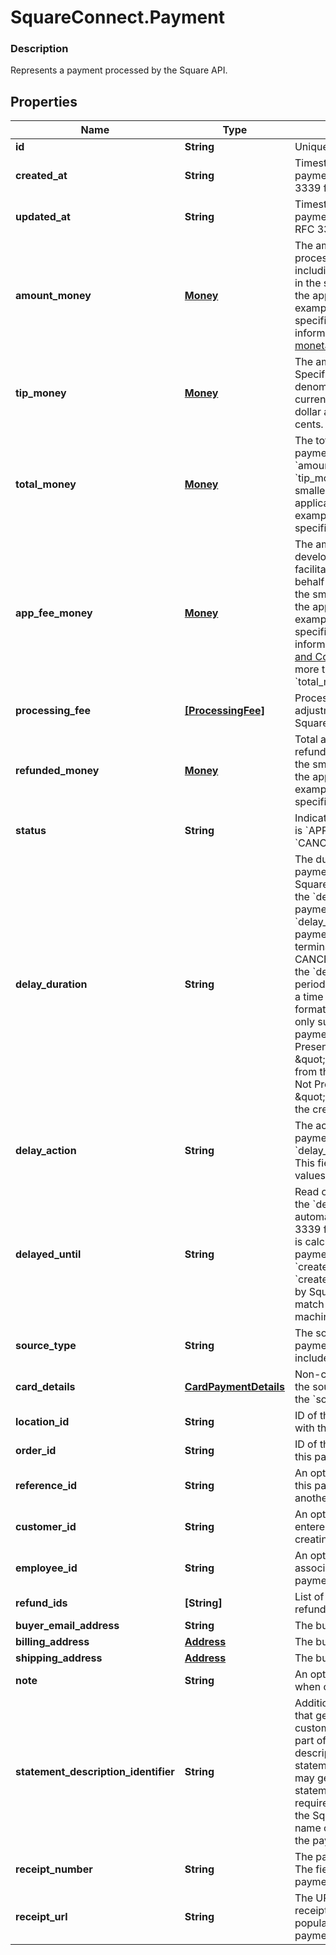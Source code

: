 # SquareConnect.Payment

### Description

Represents a payment processed by the Square API.

## Properties
Name | Type | Description | Notes
------------ | ------------- | ------------- | -------------
**id** | **String** | Unique ID for the payment. | [optional] 
**created_at** | **String** | Timestamp of when the payment was created, in RFC 3339 format. | [optional] 
**updated_at** | **String** | Timestamp of when the payment was last updated, in RFC 3339 format. | [optional] 
**amount_money** | [**Money**](Money.md) | The amount of money processed for this payment, not including &#x60;tip_money&#x60;. Specified in the smallest denomination of the applicable currency. For example, US dollar amounts are specified in cents. For more information, see [Working with monetary amounts](https://developer.squareup.com/docs/build-basics/working-with-monetary-amounts). | [optional] 
**tip_money** | [**Money**](Money.md) | The amount designated as a tip. Specified in the smallest denomination of the applicable currency. For example, US dollar amounts are specified in cents. | [optional] 
**total_money** | [**Money**](Money.md) | The total money for the payment, including &#x60;amount_money&#x60; and &#x60;tip_money&#x60;. Specified in the smallest denomination of the applicable currency. For example, US dollar amounts are specified in cents. | [optional] 
**app_fee_money** | [**Money**](Money.md) | The amount of money the developer is taking as a fee for facilitating the payment on behalf of the seller. Specified in the smallest denomination of the applicable currency. For example, US dollar amounts are specified in cents.  For more information, see [Take Payments and Collect Fees](https://developer.squareup.com/docs/payments-api/take-payments-and-collect-fees).  Cannot be more than 90% of the &#x60;total_money&#x60; value. | [optional] 
**processing_fee** | [**[ProcessingFee]**](ProcessingFee.md) | Processing fees and fee adjustments assessed by Square on this payment. | [optional] 
**refunded_money** | [**Money**](Money.md) | Total amount of the payment refunded to-date. Specified in the smallest denomination of the applicable currency. For example, US dollar amounts are specified in cents. | [optional] 
**status** | **String** | Indicates whether the payment is &#x60;APPROVED&#x60;, &#x60;COMPLETED&#x60;, &#x60;CANCELED&#x60;, or &#x60;FAILED&#x60;. | [optional] 
**delay_duration** | **String** | The duration of time after the payment&#39;s creation when Square automatically applies the &#x60;delay_action&#x60; to the payment. This automatic &#x60;delay_action&#x60; applies only to payments that don&#39;t reach a terminal state (COMPLETED, CANCELED, or FAILED) before the &#x60;delay_duration&#x60; time period.  This field is specified as a time duration, in RFC 3339 format.  Notes: This feature is only supported for card payments.  Default:  - Card Present payments: \&quot;PT36H\&quot; (36 hours) from the creation time. - Card Not Present payments: \&quot;P7D\&quot; (7 days) from the creation time. | [optional] [beta]
**delay_action** | **String** | The action to be applied to the payment when the &#x60;delay_duration&#x60; has elapsed. This field is read only.  Current values include: &#x60;CANCEL&#x60; | [optional] [beta]
**delayed_until** | **String** | Read only timestamp of when the &#x60;delay_action&#x60; will automatically be applied, in RFC 3339 format.  Note that this field is calculated by summing the payment&#39;s &#x60;delay_duration&#x60; and &#x60;created_at&#x60; fields. The &#x60;created_at&#x60; field is generated by Square and may not exactly match the time on your local machine. | [optional] [beta]
**source_type** | **String** | The source type for this payment  Current values include: &#x60;CARD&#x60; | [optional] 
**card_details** | [**CardPaymentDetails**](CardPaymentDetails.md) | Non-confidential details about the source. Only populated if the &#x60;source_type&#x60; is &#x60;CARD&#x60;. | [optional] 
**location_id** | **String** | ID of the location associated with the payment. | [optional] 
**order_id** | **String** | ID of the order associated with this payment. | [optional] 
**reference_id** | **String** | An optional ID that associates this payment with an entity in another system. | [optional] 
**customer_id** | **String** | An optional customer_id to be entered by the developer when creating a payment. | [optional] 
**employee_id** | **String** | An optional ID of the employee associated with taking this payment. | [optional] 
**refund_ids** | **[String]** | List of &#x60;refund_id&#x60;s identifying refunds for this payment. | [optional] 
**buyer_email_address** | **String** | The buyer&#39;s e-mail address | [optional] 
**billing_address** | [**Address**](Address.md) | The buyer&#39;s billing address | [optional] 
**shipping_address** | [**Address**](Address.md) | The buyer&#39;s shipping address | [optional] 
**note** | **String** | An optional note to include when creating a payment | [optional] 
**statement_description_identifier** | **String** | Additional payment information that gets added on the customer&#39;s card statement as part of the statement description.  Note that the statement_description_identifier may get truncated on the statement description to fit the required information including the Square identifier (SQ *) and name of the merchant taking the payment. | [optional] [beta]
**receipt_number** | **String** | The payment&#39;s receipt number. The field will be missing if a payment is CANCELED | [optional] 
**receipt_url** | **String** | The URL for the payment&#39;s receipt. The field will only be populated for COMPLETED payments. | [optional] 


